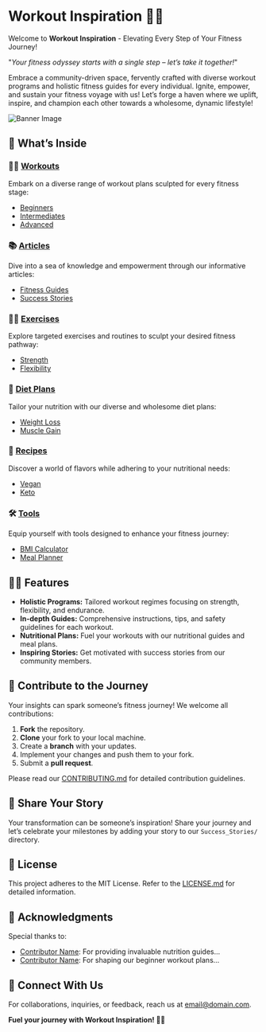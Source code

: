 # Workout Inspiration 💪🚀

Welcome to **Workout Inspiration** - Elevating Every Step of Your Fitness Journey!

"_Your fitness odyssey starts with a single step – let’s take it together!_"

Embrace a community-driven space, fervently crafted with diverse workout programs and holistic fitness guides for every individual. Ignite, empower, and sustain your fitness voyage with us! Let’s forge a haven where we uplift, inspire, and champion each other towards a wholesome, dynamic lifestyle!

![Banner Image](/path-to-your-banner-image)


## 🌟 What’s Inside 

### 🏋️‍♂️ [Workouts](/Workouts)
Embark on a diverse range of workout plans sculpted for every fitness stage:
- [Beginners](/Workouts/Beginners)
- [Intermediates](/Workouts/Intermediates)
- [Advanced](/Workouts/Advanced)

### 📚 [Articles](/Articles)
Dive into a sea of knowledge and empowerment through our informative articles:
- [Fitness Guides](/Articles/FitnessGuides)
- [Success Stories](/Articles/SuccessStories)

### 🤸‍♂️ [Exercises](/Exercises)
Explore targeted exercises and routines to sculpt your desired fitness pathway:
- [Strength](/Exercises/Strength)
- [Flexibility](/Exercises/Flexibility)

### 🍏 [Diet Plans](/DietPlans)
Tailor your nutrition with our diverse and wholesome diet plans:
- [Weight Loss](/DietPlans/WeightLoss)
- [Muscle Gain](/DietPlans/MuscleGain)

### 🍲 [Recipes](/Recipes)
Discover a world of flavors while adhering to your nutritional needs:
- [Vegan](/Recipes/Vegan)
- [Keto](/Recipes/Keto)

### 🛠️ [Tools](/Tools)
Equip yourself with tools designed to enhance your fitness journey:
- [BMI Calculator](/Tools/BMICalculator)
- [Meal Planner](/Tools/MealPlanner)


## 🚴‍♀️ Features

- **Holistic Programs:** Tailored workout regimes focusing on strength, flexibility, and endurance.
- **In-depth Guides:** Comprehensive instructions, tips, and safety guidelines for each workout.
- **Nutritional Plans:** Fuel your workouts with our nutritional guides and meal plans.
- **Inspiring Stories:** Get motivated with success stories from our community members.
  
## 🙌 Contribute to the Journey

Your insights can spark someone’s fitness journey! We welcome all contributions:

1. **Fork** the repository.
2. **Clone** your fork to your local machine.
3. Create a **branch** with your updates.
4. Implement your changes and push them to your fork.
5. Submit a **pull request**.

Please read our [CONTRIBUTING.md](/path-to-your-CONTRIBUTING-file) for detailed contribution guidelines.

## 💖 Share Your Story

Your transformation can be someone’s inspiration! Share your journey and let’s celebrate your milestones by adding your story to our `Success_Stories/` directory.

## 📄 License

This project adheres to the MIT License. Refer to the [LICENSE.md](/path-to-your-LICENSE-file) for detailed information.

## 👏 Acknowledgments 

Special thanks to:

- [Contributor Name](Profile_or_Website_Link): For providing invaluable nutrition guides...
- [Contributor Name](Profile_or_Website_Link): For shaping our beginner workout plans...

## 💌 Connect With Us

For collaborations, inquiries, or feedback, reach us at [email@domain.com](mailto:email@domain.com).

**Fuel your journey with Workout Inspiration! 💫💪**
